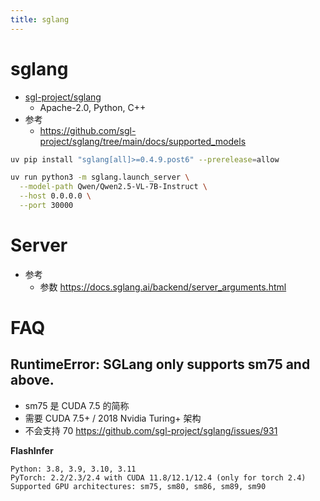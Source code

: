 ```yaml
---
title: sglang
---
```


# sglang

- [sgl-project/sglang](https://github.com/sgl-project/sglang)
  - Apache-2.0, Python, C++
- 参考
  - https://github.com/sgl-project/sglang/tree/main/docs/supported_models

```bash
uv pip install "sglang[all]>=0.4.9.post6" --prerelease=allow

uv run python3 -m sglang.launch_server \
  --model-path Qwen/Qwen2.5-VL-7B-Instruct \
  --host 0.0.0.0 \
  --port 30000
```

# Server

- 参考
  - 参数 https://docs.sglang.ai/backend/server_arguments.html

# FAQ

## RuntimeError: SGLang only supports sm75 and above.

- sm75 是 CUDA 7.5 的简称
- 需要 CUDA 7.5+ / 2018 Nvidia Turing+ 架构
- 不会支持 70 https://github.com/sgl-project/sglang/issues/931

**FlashInfer**

```
Python: 3.8, 3.9, 3.10, 3.11
PyTorch: 2.2/2.3/2.4 with CUDA 11.8/12.1/12.4 (only for torch 2.4)
Supported GPU architectures: sm75, sm80, sm86, sm89, sm90
```
